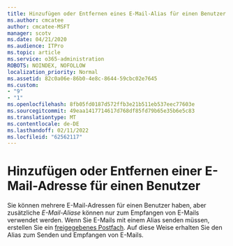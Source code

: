 ```yaml
---
title: Hinzufügen oder Entfernen eines E-Mail-Alias für einen Benutzer
ms.author: cmcatee
author: cmcatee-MSFT
manager: scotv
ms.date: 04/21/2020
ms.audience: ITPro
ms.topic: article
ms.service: o365-administration
ROBOTS: NOINDEX, NOFOLLOW
localization_priority: Normal
ms.assetid: 82c0a06e-86b0-4e8c-8644-59cbc02e7645
ms.custom:
- "9"
- "1"
ms.openlocfilehash: 8fb05fd0187d572ffb3e21b511eb537eec77603e
ms.sourcegitcommit: 49eaa1417714617d768df85fd79b65e35b6e5c83
ms.translationtype: MT
ms.contentlocale: de-DE
ms.lasthandoff: 02/11/2022
ms.locfileid: "62562117"
---
```

# <a name="add-or-remove-an-email-address-for-a-user"></a>Hinzufügen oder Entfernen einer E-Mail-Adresse für einen Benutzer

Sie können mehrere E-Mail-Adressen für einen Benutzer haben, aber zusätzliche  *E-Mail-Aliase*  können nur zum Empfangen von E-Mails verwendet werden. Wenn Sie E-Mails mit einem Alias senden müssen, erstellen Sie ein [freigegebenes Postfach](https://docs.microsoft.com/microsoft-365/admin/email/create-a-shared-mailbox). Auf diese Weise erhalten Sie den Alias zum Senden und Empfangen von E-Mails.
  